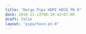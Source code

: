 ```yaml
---
title: "Harga Pipa HDPE HOCO PN 8"
date: 2018-11-13T08:18:42+07:00
draft: false
layout: "pipa/hoco-pn-8"
---
```



